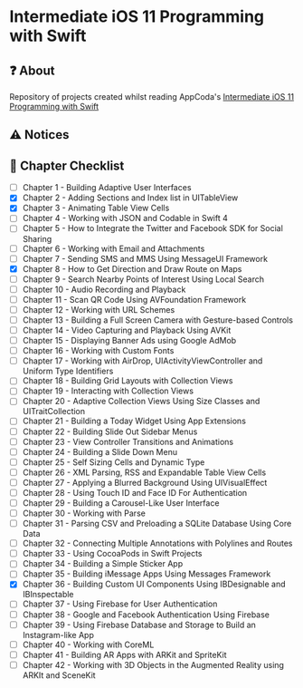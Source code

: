 # Intermediate iOS 11 Programming with Swift

## :question: About
Repository of projects created whilst reading AppCoda's [Intermediate iOS 11 Programming with Swift](https://www.appcoda.com/intermediate-swift-programming-book/)

## :warning: Notices

## :blue_book: Chapter Checklist
- [ ] Chapter 1 - Building Adaptive User Interfaces
- [X] Chapter 2 - Adding Sections and Index list in UITableView
- [X] Chapter 3 - Animating Table View Cells
- [ ] Chapter 4 - Working with JSON and Codable in Swift 4
- [ ] Chapter 5 - How to Integrate the Twitter and Facebook SDK for Social Sharing
- [ ] Chapter 6 - Working with Email and Attachments
- [ ] Chapter 7 - Sending SMS and MMS Using MessageUI Framework
- [X] Chapter 8 - How to Get Direction and Draw Route on Maps
- [ ] Chapter 9 - Search Nearby Points of Interest Using Local Search
- [ ] Chapter 10 - Audio Recording and Playback
- [ ] Chapter 11 - Scan QR Code Using AVFoundation Framework
- [ ] Chapter 12 - Working with URL Schemes
- [ ] Chapter 13 - Building a Full Screen Camera with Gesture-based Controls
- [ ] Chapter 14 - Video Capturing and Playback Using AVKit
- [ ] Chapter 15 - Displaying Banner Ads using Google AdMob
- [ ] Chapter 16 - Working with Custom Fonts
- [ ] Chapter 17 - Working with AirDrop, UIActivityViewController and Uniform Type Identifiers
- [ ] Chapter 18 - Building Grid Layouts with Collection Views
- [ ] Chapter 19 - Interacting with Collection Views
- [ ] Chapter 20 - Adaptive Collection Views Using Size Classes and UITraitCollection
- [ ] Chapter 21 - Building a Today Widget Using App Extensions
- [ ] Chapter 22 - Building Slide Out Sidebar Menus
- [ ] Chapter 23 - View Controller Transitions and Animations
- [ ] Chapter 24 - Building a Slide Down Menu
- [ ] Chapter 25 - Self Sizing Cells and Dynamic Type
- [ ] Chapter 26 - XML Parsing, RSS and Expandable Table View Cells
- [ ] Chapter 27 - Applying a Blurred Background Using UIVisualEffect
- [ ] Chapter 28 - Using Touch ID and Face ID For Authentication
- [ ] Chapter 29 - Building a Carousel-Like User Interface
- [ ] Chapter 30 - Working with Parse
- [ ] Chapter 31 - Parsing CSV and Preloading a SQLite Database Using Core Data
- [ ] Chapter 32 - Connecting Multiple Annotations with Polylines and Routes
- [ ] Chapter 33 - Using CocoaPods in Swift Projects
- [ ] Chapter 34 - Building a Simple Sticker App
- [ ] Chapter 35 - Building iMessage Apps Using Messages Framework
- [X] Chapter 36 - Building Custom UI Components Using IBDesignable and IBInspectable
- [ ] Chapter 37 - Using Firebase for User Authentication
- [ ] Chapter 38 - Google and Facebook Authentication Using Firebase
- [ ] Chapter 39 - Using Firebase Database and Storage to Build an Instagram-like App
- [ ] Chapter 40 - Working with CoreML
- [ ] Chapter 41 - Building AR Apps with ARKit and SpriteKit
- [ ] Chapter 42 - Working with 3D Objects in the Augmented Reality using ARKIt and SceneKit
